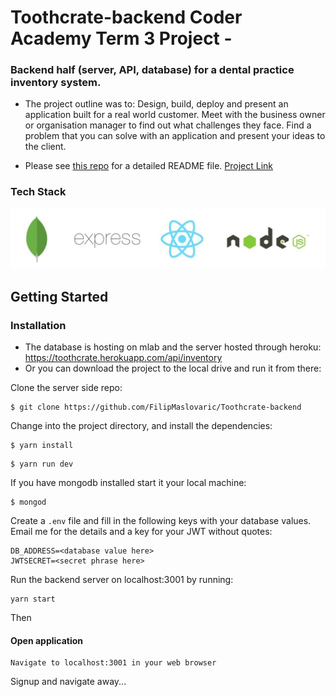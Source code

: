 # Toothcrate-backend Coder Academy Term 3 Project -

### Backend half (server, API, database) for a dental practice inventory system.

* The project outline was to: Design, build, deploy and present an application
  built for a real world customer. Meet with the business owner or organisation
  manager to find out what challenges they face. Find a problem that you can
  solve with an application and present your ideas to the client.

* Please see [this repo](https://github.com/DeadFred121/toothcrate-front) for a
  detailed README file. [Project Link](http://toothcrate.netlify.com)

### Tech Stack

![tech stack](./documentation/node_mongo.png)

## Getting Started

### Installation

* The database is hosting on mlab and the server hosted through heroku:
  https://toothcrate.herokuapp.com/api/inventory
* Or you can download the project to the local drive and run it from there:

Clone the server side repo:

```
$ git clone https://github.com/FilipMaslovaric/Toothcrate-backend
```

Change into the project directory, and install the dependencies:

```
$ yarn install
```

```
$ yarn run dev
```

If you have mongodb installed start it your local machine:

```
$ mongod
```

Create a `.env` file and fill in the following keys with your database values.
Email me for the details and a key for your JWT without quotes:

```
DB_ADDRESS=<database value here>
JWTSECRET=<secret phrase here>
```

Run the backend server on localhost:3001 by running:

```
yarn start
```

Then

#### Open application

```
Navigate to localhost:3001 in your web browser
```

Signup and navigate away...
